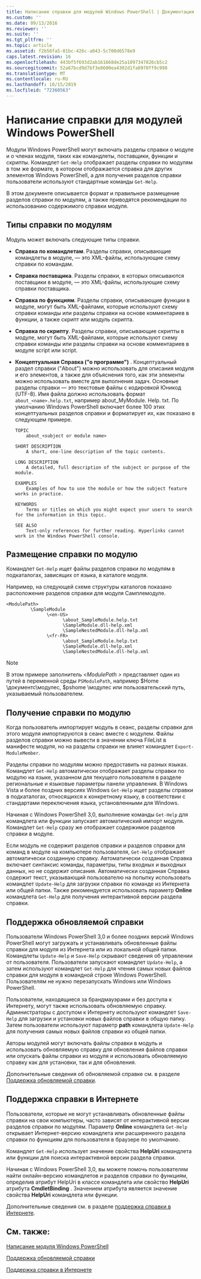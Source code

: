 ```yaml
---
title: Написание справки для модулей Windows PowerShell | Документация Майкрософт
ms.custom: ''
ms.date: 09/13/2016
ms.reviewer: ''
ms.suite: ''
ms.tgt_pltfrm: ''
ms.topic: article
ms.assetid: f2b58fa5-01bc-426c-a043-5c700d6578e9
caps.latest.revision: 16
ms.openlocfilehash: 443bf5f693d2ab161668de25a1097347826cb5c2
ms.sourcegitcommit: 52a67bcd9d7bf3e8600ea4302d1fa8970ff9c998
ms.translationtype: MT
ms.contentlocale: ru-RU
ms.lasthandoff: 10/15/2019
ms.locfileid: "72360563"
---
```

# <a name="writing-help-for-windows-powershell-modules"></a>Написание справки для модулей Windows PowerShell

Модули Windows PowerShell могут включать разделы справки о модуле и о членах модуля, таких как командлеты, поставщики, функции и скрипты. Командлет `Get-Help` отображает разделы справки по модулям в том же формате, в котором отображается справка для других элементов Windows PowerShell, а для получения разделов справки пользователи используют стандартные команды `Get-Help`.

В этом документе описывается формат и правильное размещение разделов справки по модулям, а также приводятся рекомендации по использованию содержимого справки модуля.

## <a name="types-of-module-help"></a>Типы справки по модулям

Модуль может включать следующие типы справки.

- **Справка по командлетам**. Разделы справки, описывающие командлеты в модуле, — это XML-файлы, использующие схему справки по командам.

- **Справка поставщика**. Разделы справки, в которых описываются поставщики в модуле, — это XML-файлы, использующие схему справки поставщика.

- **Справка по функциям**. Разделы справки, описывающие функции в модуле, могут быть XML-файлами, которые используют схему справки команды или разделы справки на основе комментариев в функции, а также скрипт или модуль скрипта.

- **Справка по скрипту**. Разделы справки, описывающие скрипты в модуле, могут быть XML-файлами, которые используют схему справки команды или разделы справки на основе комментариев в модуле script или script.

- **Концептуальная Справка ("о программе")** . Концептуальный раздел справки ("About") можно использовать для описания модуля и его элементов, а также для объяснения того, как эти элементы можно использовать вместе для выполнения задач. Основные разделы справки — это текстовые файлы с кодировкой Юникод (UTF-8). Имя файла должно использовать формат `about_<name>.help.txt`, например about_MyModule. Help. txt. По умолчанию Windows PowerShell включает более 100 этих концептуальных разделов справки и форматирует их, как показано в следующем примере.

  ```
  TOPIC
      about_<subject or module name>

  SHORT DESCRIPTION
      A short, one-line description of the topic contents.

  LONG DESCRIPTION
      A detailed, full description of the subject or purpose of the module.

  EXAMPLES
      Examples of how to use the module or how the subject feature works in practice.

  KEYWORDS
      Terms or titles on which you might expect your users to search for the information in this topic.

  SEE ALSO
      Text-only references for further reading. Hyperlinks cannot work in the Windows PowerShell console.

  ```

## <a name="placement-of-module-help"></a>Размещение справки по модулю

Командлет `Get-Help` ищет файлы разделов справки по модулям в подкаталогах, зависящих от языка, в каталоге модуля.

Например, на следующей схеме структуры каталогов показано расположение разделов справки для модуля Самплемодуле.

```
<ModulePath>
         \SampleModule
               \<en-US>
                     \about_SampleModule.help.txt
                     \SampleModule.dll-help.xml
                     \SampleNestedModule.dll-help.xml
               \<fr-FR>
                     \about_SampleModule.help.txt
                     \SampleModule.dll-help.xml
                     \SampleNestedModule.dll-help.xml

```

> [!NOTE]
> В этом примере заполнитель *\<ModulePath >* представляет один из путей в переменной среды `PSModulePath`, например $Home \документс\модулес, $pshome \модулес или пользовательский путь, указываемый пользователем.

## <a name="getting-module-help"></a>Получение справки по модулю

Когда пользователь импортирует модуль в сеанс, разделы справки для этого модуля импортируются в сеанс вместе с модулем. Файлы разделов справки можно вывести в значении ключа FileList в манифесте модуля, но на разделы справки не влияет командлет `Export-ModuleMember`.

Разделы справки по модулям можно предоставить на разных языках. Командлет `Get-Help` автоматически отображает разделы справки по модулю на языке, указанном для текущего пользователя в разделе региональные и языковые параметры панели управления. В Windows Vista и более поздних версиях Windows `Get-Help` ищет разделы справки в подкаталогах, относящихся к конкретному языку, в соответствии с стандартами переключения языка, установленными для Windows.

Начиная с Windows PowerShell 3,0, выполнение команды `Get-Help` для командлета или функции запускает автоматический импорт модуля. Командлет `Get-Help` сразу же отображает содержимое разделов справки в модуле.

Если модуль не содержит разделов справки и разделов справки для команд в модуле на компьютере пользователя, `Get-Help` отображает автоматически созданную справку. Автоматически созданная Справка включает синтаксис команды, параметры, типы входных и выходных данных, но не содержит описания. Автоматически созданная Справка содержит текст, указывающий пользователю на попытку использовать командлет `Update-Help` для загрузки справки по команде из Интернета или общей папки. Также рекомендуется использовать параметр **Online** командлета `Get-Help` для получения интерактивной версии раздела справки.

## <a name="supporting-updatable-help"></a>Поддержка обновляемой справки

Пользователи Windows PowerShell 3,0 и более поздних версий Windows PowerShell могут загружать и устанавливать обновленные файлы справки для модуля из Интернета или из локальной общей папки. Командлеты `Update-Help` и `Save-Help` скрывают сведения об управлении от пользователя. Пользователи запускают командлет `Update-Help`, а затем используют командлет `Get-Help` для чтения самых новых файлов справки для модуля в командной строке Windows PowerShell. Пользователям не нужно перезапускать Windows или Windows PowerShell.

Пользователи, находящиеся за брандмауэрами и без доступа к Интернету, могут также использовать обновляемую справку. Администраторы с доступом к Интернету используют командлет `Save-Help` для загрузки и установки новых файлов справки в общую папку. Затем пользователи используют параметр **path** командлета `Update-Help` для получения самых новых файлов справки из общей папки.

Авторы модулей могут включать файлы справки в модуль и использовать обновляемую справку для обновления файлов справки или опускать файлы справки из модуля и использовать обновляемую справку как для установки, так и для обновления.

Дополнительные сведения об обновляемой справке см. в разделе [Поддержка обновляемой справки](./supporting-updatable-help.md).

## <a name="supporting-online-help"></a>Поддержка справки в Интернете

Пользователи, которые не могут устанавливать обновленные файлы справки на свои компьютеры, часто зависят от интерактивной версии разделов справки по модулям. Параметр **Online** командлета `Get-Help` открывает Интернет-версию командлета или расширенного раздела справки по функциям для пользователя в браузере по умолчанию.

Командлет `Get-Help` использует значение свойства **HelpUri** командлета или функции для поиска интерактивной версии раздела справки.

Начиная с Windows PowerShell 3,0, вы можете помочь пользователям найти онлайн-версию командлетов и разделов справки по функциям, определив атрибут HelpUri в классе командлета или свойство **HelpUri** атрибута **CmdletBinding** . Значением атрибута является значение свойства **HelpUri** командлета или функции.

Дополнительные сведения см. в разделе [поддержка справки в Интернете](./supporting-online-help.md).

## <a name="see-also"></a>См. также:

[Написание модуля Windows PowerShell](./writing-a-windows-powershell-module.md)

[Поддержка обновляемой справки](./supporting-updatable-help.md)

[Поддержка справки в Интернете](./supporting-online-help.md)